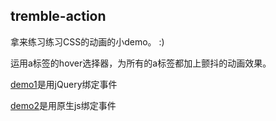 ## tremble-action

拿来练习练习CSS的动画的小demo。 :)  

运用a标签的hover选择器，为所有的a标签都加上颤抖的动画效果。  

[demo1](http://pkjy.github.io/front-end-skills/src/tremble-action/demo1.htm)是用jQuery绑定事件  

[demo2](http://pkjy.github.io/front-end-skills/src/tremble-action/demo2.htm)是用原生js绑定事件
